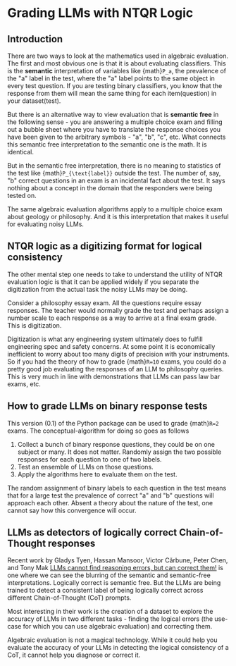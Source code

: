 # Grading LLMs with NTQR Logic

## Introduction

There are two ways to look at the mathematics used in algebraic evaluation.
The first and most obvious one is that it is about evaluating classifiers.
This is the **semantic** interpretation of variables like {math}`P_a`,
the prevalence of the "a" label in the test, where the "a" label points
to the same object in every test question. If you are testing binary
classifiers, you know that the response from them will mean the same thing
for each item(question) in your dataset(test).

But there is an alternative way to view evaluation that is **semantic free**
in the following sense - you are answering a multiple choice exam and filling
out a bubble sheet where you have to translate the response choices you have
been given to the arbitrary symbols - "a", "b", "c", etc. What connects this
semantic free interpretation to the semantic one is the math. It is identical.

But in the semantic free interpretation, there is no meaning to statistics of
the test like {math}`P_{\text{label}}` outside the test. The number of, say,
"b" correct questions in an exam is an incidental fact about the test. It says
nothing about a concept in the domain that the responders were being tested
on.

The same algebraic evaluation algorithms apply to a multiple choice exam about
geology or philosophy. And it is this interpretation that makes it useful
for evaluating noisy LLMs.

## NTQR logic as a digitizing format for logical consistency

The other mental step one needs to take to understand the utility of NTQR
evaluation logic is that it can be applied widely if you separate the
digitization from the actual task the noisy LLMs may be doing.

Consider a philosophy essay exam. All the questions require essay responses.
The teacher would normally grade the test and perhaps assign a number scale
to each response as a way to arrive at a final exam grade. This is
digitization.

Digitization is what any engineering system ultimately does to fulfill
engineering spec and safety concerns. At some point it is economically
inefficient to worry about too many digits of precision with your instruments.
So if you had the theory of how to grade {math}`R=10` exams, you could
do a pretty good job evaluating the responses of an LLM to philosophy queries.
This is very much in line with demonstrations that LLMs can pass law bar
exams, etc.

## How to grade LLMs on binary response tests

This version (0.1) of the Python package can be used to grade {math}`R=2`
exams. The conceptual-algorithm for doing so goes as follows

1. Collect a bunch of binary response questions, they could be on one subject
   or many. It does not matter. Randomly assign the two possible responses
   for each question to one of two labels.
2. Test an ensemble of LLMs on those questions.
3. Apply the algorithms here to evaluate them on the test.

The random assignment of binary labels to each question in the test means
that for a large test the prevalence of correct "a" and "b" questions will
approach each other. Absent a theory about the nature of the test, one
cannot say how this convergence will occur.

## LLMs as detectors of logically correct Chain-of-Thought responses

Recent work by Gladys Tyen, Hassan Mansoor, Victor Cărbune, Peter Chen,
and Tony Mak 
[LLMs cannot find reasoning errors, but can correct them!](https://arxiv.org/abs/2311.08516)
is one where we can see the blurring of the semantic and semantic-free
interpretations. Logically correct is semantic free. But the LLMs are being
trained to detect a consistent label of being logically correct across
different Chain-of-Thought (CoT) prompts.

Most interesting in their work is the creation of a dataset to explore the
accuracy of LLMs in two different tasks - finding the logical errors (the
use-case for which you can use algebraic evaluation) and correcting them.

Algebraic evaluation is not a magical technology. While it could help you
evaluate the accuracy of your LLMs in detecting the logical consistency of
a CoT, it cannot help you diagnose or correct it.
